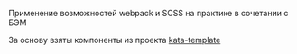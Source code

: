 Применение возможностей webpack и SCSS на практике в сочетании с БЭМ

За основу взяты компоненты из проекта [kata-template](https://github.com/overknight/kata-template)
